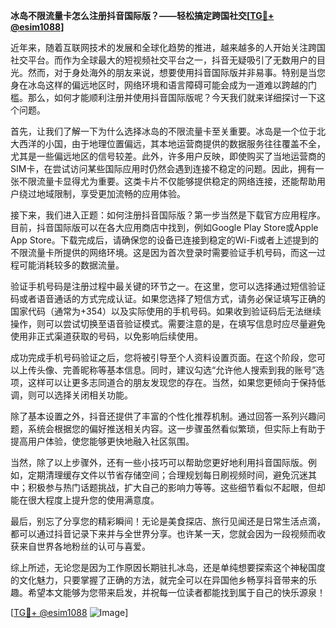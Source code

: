 **冰岛不限流量卡怎么注册抖音国际版？——轻松搞定跨国社交[[TG💪+ @esim1088](https://t.me/s/esim1088)]**

近年来，随着互联网技术的发展和全球化趋势的推进，越来越多的人开始关注跨国社交平台。而作为全球最大的短视频社交平台之一，抖音无疑吸引了无数用户的目光。然而，对于身处海外的朋友来说，想要使用抖音国际版并非易事。特别是当您身在冰岛这样的偏远地区时，网络环境和语言障碍可能会成为一道难以跨越的门槛。那么，如何才能顺利注册并使用抖音国际版呢？今天我们就来详细探讨一下这个问题。

首先，让我们了解一下为什么选择冰岛的不限流量卡至关重要。冰岛是一个位于北大西洋的小国，由于地理位置偏远，其本地运营商提供的数据服务往往覆盖不全，尤其是一些偏远地区的信号较差。此外，许多用户反映，即使购买了当地运营商的SIM卡，在尝试访问某些国际应用时仍然会遇到连接不稳定的问题。因此，拥有一张不限流量卡显得尤为重要。这类卡片不仅能够提供稳定的网络连接，还能帮助用户绕过地域限制，享受更加流畅的应用体验。

接下来，我们进入正题：如何注册抖音国际版？第一步当然是下载官方应用程序。目前，抖音国际版可以在各大应用商店中找到，例如Google Play Store或Apple App Store。下载完成后，请确保您的设备已连接到稳定的Wi-Fi或者上述提到的不限流量卡所提供的网络环境。这是因为首次登录时需要验证手机号码，而这一过程可能消耗较多的数据流量。

验证手机号码是注册过程中最关键的环节之一。在这里，您可以选择通过短信验证码或者语音通话的方式完成认证。如果您选择了短信方式，请务必保证填写正确的国家代码（通常为+354）以及实际使用的手机号码。如果收到验证码后无法继续操作，则可以尝试切换至语音验证模式。需要注意的是，在填写信息时应尽量避免使用非正式渠道获取的号码，以免影响后续使用。

成功完成手机号码验证之后，您将被引导至个人资料设置页面。在这个阶段，您可以上传头像、完善昵称等基本信息。同时，建议勾选“允许他人搜索到我的账号”选项，这样可以让更多志同道合的朋友发现您的存在。当然，如果您更倾向于保持低调，则可以选择关闭相关功能。

除了基本设置之外，抖音还提供了丰富的个性化推荐机制。通过回答一系列兴趣问题，系统会根据您的偏好推送相关内容。这一步骤虽然看似繁琐，但实际上有助于提高用户体验，使您能够更快地融入社区氛围。

当然，除了以上步骤外，还有一些小技巧可以帮助您更好地利用抖音国际版。例如，定期清理缓存文件以节省存储空间；合理规划每日刷视频时间，避免沉迷其中；积极参与热门话题挑战，扩大自己的影响力等等。这些细节看似不起眼，但却能在很大程度上提升您的使用满意度。

最后，别忘了分享您的精彩瞬间！无论是美食探店、旅行见闻还是日常生活点滴，都可以通过抖音记录下来并与全世界分享。也许某一天，您就会因为一段视频而收获来自世界各地粉丝的认可与喜爱。

综上所述，无论您是因为工作原因长期驻扎冰岛，还是单纯想要探索这个神秘国度的文化魅力，只要掌握了正确的方法，就完全可以在异国他乡畅享抖音带来的乐趣。希望本文能够为您带来启发，并祝每一位读者都能找到属于自己的快乐源泉！

[[TG💪+ @esim1088](https://t.me/s/esim1088) ![Image](https://i.postimg.cc/4NQfJmqS/Snipaste-2025-05-13-00-14-12.png)]